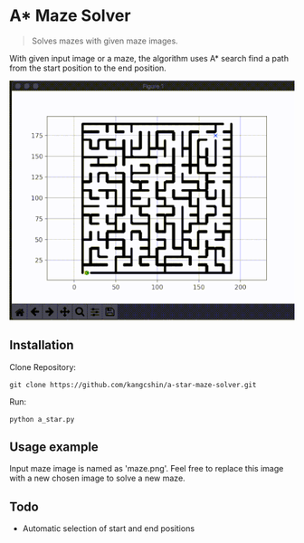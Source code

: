 # A* Maze Solver
> Solves mazes with given maze images.

With given input image or a maze, the algorithm uses A* search find a path from the start position to the end position.

![](resources/trimmed.gif)

## Installation

Clone Repository:

```
git clone https://github.com/kangcshin/a-star-maze-solver.git
```

Run:

```
python a_star.py
```

## Usage example

Input maze image is named as 'maze.png'. Feel free to replace this image with a new chosen image to solve a new maze.

## Todo
- Automatic selection of start and end positions
